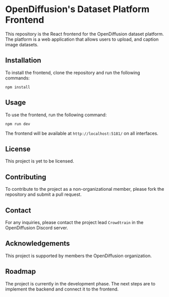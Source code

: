 # OpenDiffusion's Dataset Platform Frontend
This repository is the React frontend for the OpenDiffusion dataset platform. 
The platform is a web application that allows users to upload, and caption image datasets.

## Installation
To install the frontend, clone the repository and run the following commands:
```
npm install
```

## Usage
To use the frontend, run the following command:
```
npm run dev
```
The frontend will be available at `http://localhost:5181/` on all interfaces.

## License
This project is yet to be licensed.

## Contributing
To contribute to the project as a non-organizational member, please fork the repository and submit a pull request.

## Contact
For any inquiries, please contact the project lead `Crowdtrain` in the OpenDiffusion Discord server.

## Acknowledgements
This project is supported by members the OpenDiffusion organization.

## Roadmap
The project is currently in the development phase. The next steps are to implement the backend and connect it to the frontend.